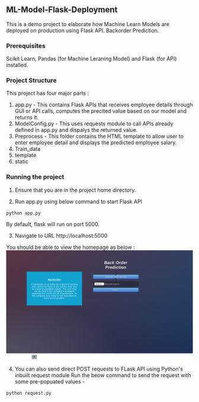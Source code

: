 ## ML-Model-Flask-Deployment
This is a demo project to elaborate how Machine Learn Models are deployed on production using Flask API.
Backorder Prediction. 

### Prerequisites
Scikit Learn, Pandas (for Machine Leraning Model) and Flask (for API) installed.

### Project Structure
This project has four major parts :
1. app.py - This contains Flask APIs that receives employee details through GUI or API calls, computes the precited value based on our model and returns it.
2. ModelConfig.py - This uses requests module to call APIs already defined in app.py and dispalys the returned value.
3. Preprocess - This folder contains the HTML template to allow user to enter employee detail and displays the predicted employee salary.
4. Train_data 
5. template
6. static

### Running the project
1. Ensure that you are in the project home directory. 

2. Run app.py using below command to start Flask API
```
python app.py
```
By default, flask will run on port 5000.

3. Navigate to URL http://localhost:5000

You should be able to view the homepage as below :
<img src="https://github.com/Adi1729/ML-Deployed-in-AWS/blob/master/backorder_api.png">

4. You can also send direct POST requests to FLask API using Python's inbuilt request module
Run the beow command to send the request with some pre-popuated values -
```
python request.py
```
